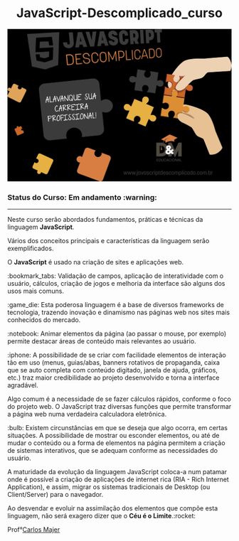 <h1 align="center"> JavaScript-Descomplicado_curso</h1> 

<img src="./README.jpg">

<h3>Status do Curso: Em andamento :warning: </h3>
<hr>
<p>Neste curso serão abordados fundamentos, práticas e técnicas da linguagem <b>JavaScript</b>.</p>
<p>Vários dos conceitos principais e características da linguagem serão exemplificados.</p>
<p>O <b>JavaScript</b> é usado na criação de sites e aplicações web. </p>
<p> :bookmark_tabs: Validação de campos, aplicação de interatividade com o usuário, cálculos, criação de jogos e melhoria da interface são alguns dos usos mais comuns.</p>
<p> :game_die: Esta poderosa linguagem é a base de diversos frameworks de tecnologia, trazendo inovação e dinamismo nas páginas web nos sites mais conhecidos do mercado.</p>
<p>:notebook: Animar elementos da página (ao passar o mouse, por exemplo) permite destacar áreas de conteúdo mais relevantes ao usuário.</p>
<p> :iphone: A possibilidade de se criar com facilidade elementos de interação tão em uso (menus, guias/abas, banners rotativos de propaganda, caixa que se auto completa com conteúdo digitado, janela de ajuda, gráficos, etc.) traz maior credibilidade ao projeto desenvolvido e torna a interface agradável.</p>
<p>Algo comum é a necessidade de se fazer cálculos rápidos, conforme o foco do projeto web. O JavaScript traz diversas funções que permite transformar a página web numa verdadeira calculadora eletrônica. </p>
<p>:bulb: Existem circunstâncias em que se deseja que algo ocorra, em certas situações. A possibilidade de mostrar ou esconder elementos, ou até de mudar o conteúdo ou a forma de elementos na página permitem a criação de sistemas interativos, que se adequam conforme as necessidades do usuário.</p>
<p>A maturidade da evolução da linguagem JavaScript coloca-a num patamar onde é possível a criação de aplicações de internet rica (RIA - Rich Internet Application), e assim, migrar os sistemas tradicionais de Desktop (ou Client/Server) para o navegador. </p>
<p> Ao desvendar e evoluir na assimilação dos elementos que compõe esta linguagem, não será exagero dizer que o <b>Céu é o Limite</b>.:rocket: </p>
Prof°<a href=“https://www.linkedin.com/in/carlos-majer-1348277/“>Carlos Majer</a>
